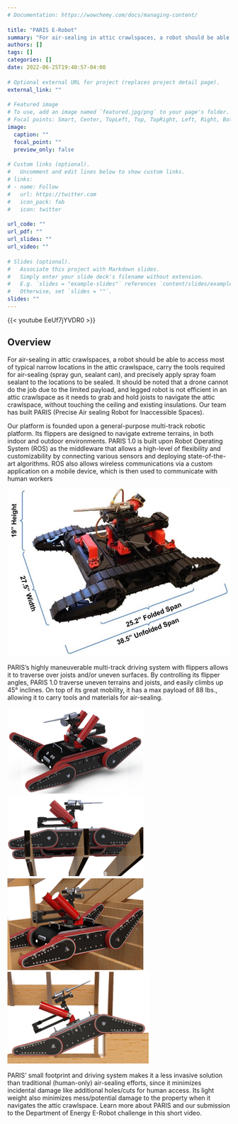 ```yaml
---
# Documentation: https://wowchemy.com/docs/managing-content/

title: "PARIS E-Robot"
summary: "For air-sealing in attic crawlspaces, a robot should be able to access most of typical narrow locations in the attic crawlspace, carry the tools required for air-sealing (spray gun, sealant can), and precisely apply spray foam sealant to the locations to be sealed."
authors: []
tags: []
categories: []
date: 2022-06-25T19:40:57-04:00

# Optional external URL for project (replaces project detail page).
external_link: ""

# Featured image
# To use, add an image named `featured.jpg/png` to your page's folder.
# Focal points: Smart, Center, TopLeft, Top, TopRight, Left, Right, BottomLeft, Bottom, BottomRight.
image:
  caption: ""
  focal_point: ""
  preview_only: false

# Custom links (optional).
#   Uncomment and edit lines below to show custom links.
# links:
# - name: Follow
#   url: https://twitter.com
#   icon_pack: fab
#   icon: twitter

url_code: ""
url_pdf: ""
url_slides: ""
url_video: ""

# Slides (optional).
#   Associate this project with Markdown slides.
#   Simply enter your slide deck's filename without extension.
#   E.g. `slides = "example-slides"` references `content/slides/example-slides.md`.
#   Otherwise, set `slides = ""`.
slides: ""
---
```


{{< youtube EeUf7jYVDR0 >}}

## Overview

For air-sealing in attic crawlspaces, a robot should be able to access most of typical narrow locations in the attic crawlspace, carry the tools required for air-sealing (spray gun, sealant can), and precisely apply spray foam sealant to the locations to be sealed. It should be noted that a drone cannot do the job due to the limited payload, and legged robot is not efficient in an attic crawlspace as it needs to grab and hold joists to navigate the attic crawlspace, without touching the ceiling and existing insulations. Our team has built PARIS (Precise Air sealing Robot for Inaccessible Spaces).

Our platform is founded upon a general-purpose multi-track robotic platform. Its flippers are designed to navigate extreme terrains, in both indoor and outdoor environments. PARIS 1.0 is built upon Robot Operating System (ROS) as the middleware that allows a high-level of flexibility and customizability by connecting various sensors and deploying state-of-the-art algorithms. ROS also allows wireless communications via a custom application on a mobile device, which is then used to communicate with human workers

![screen reader text](paris1.jpg)

PARIS’s highly maneuverable multi-track driving system with flippers allows it to traverse over joists and/or uneven surfaces. By controlling its flipper angles, PARIS 1.0 traverse uneven terrains and joists, and easily climbs up 45° inclines. On top of its great mobility, it has a max payload of 88 lbs., allowing it to carry tools and materials for air-sealing.

![screen reader text](paris2.png)
![screen reader text](paris3.png)
![screen reader text](paris4.png)
![screen reader text](paris5.png)

PARIS’ small footprint and driving system makes it a less invasive solution than traditional (human-only) air-sealing efforts, since it minimizes incidental damage like additional holes/cuts for human access. Its light weight also minimizes mess/potential damage to the property when it navigates the attic crawlspace. Learn more about PARIS and our submission to the Department of Energy E-Robot challenge in this short video.

